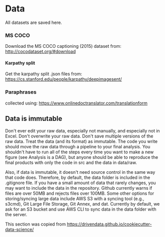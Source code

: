 # Data

All datasets are saved here.

### MS COCO
Download the MS COCO captioning (2015) dataset from:
http://cocodataset.org/#download

#### Karpathy split
Get the karpathy split .json files from: 
https://cs.stanford.edu/people/karpathy/deepimagesent/

### Paraphrases
collected using: https://www.onlinedoctranslator.com/translationform

## Data is immutable
Don't ever edit your raw data, especially not manually, and especially not in Excel. 
Don't overwrite your raw data. Don't save multiple versions of the raw data. 
Treat the data (and its format) as immutable. The code you write should
 move the raw data through a pipeline to your final analysis. 
 You shouldn't have to run all of the steps every time you want to 
 make a new figure (see Analysis is a DAG), but anyone should be able to 
 reproduce the final products with only the code in src and the data in data/raw.

Also, if data is immutable, it doesn't need source control in the same 
way that code does. Therefore, by default, the data folder is included 
in the .gitignore file. If you have a small amount of data that rarely 
changes, you may want to include the data in the repository. Github 
currently warns if files are over 50MB and rejects files over 100MB. 
Some other options for storing/syncing large data include AWS S3 with 
a syncing tool (e.g., s3cmd), Git Large File Storage, Git Annex, and dat. 
Currently by default, we ask for an S3 bucket and use AWS CLI to sync 
data in the data folder with the server.

This section was copied from https://drivendata.github.io/cookiecutter-data-science/